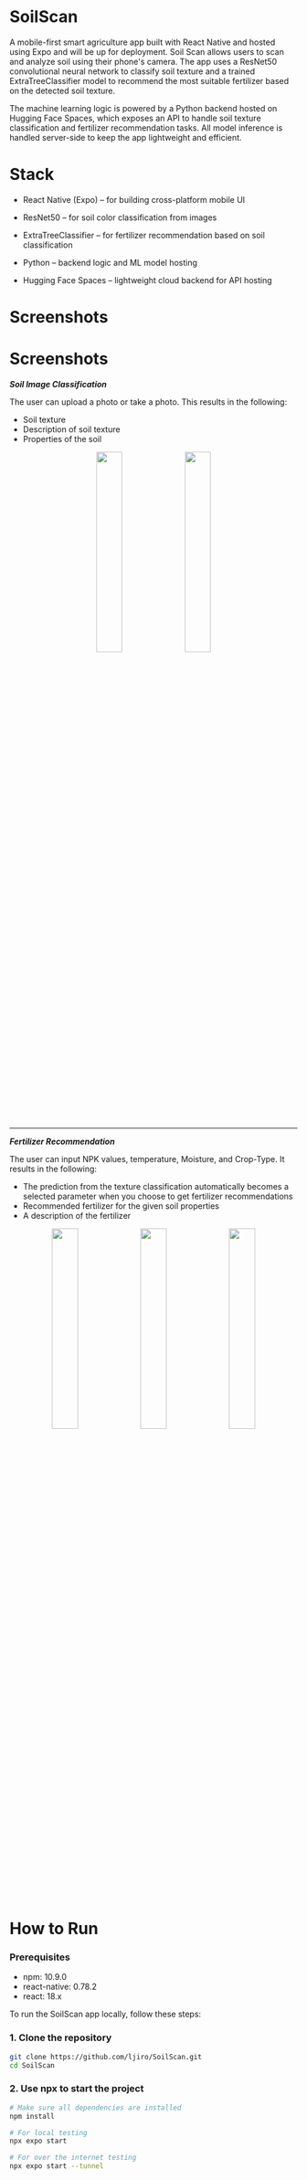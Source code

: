 
# SoilScan

A mobile-first smart agriculture app built with React Native and hosted using Expo and will be up for deployment. Soil Scan allows users to scan and analyze soil using their phone's camera. The app uses a ResNet50 convolutional neural network to classify soil texture and a trained ExtraTreeClassifier model to recommend the most suitable fertilizer based on the detected soil texture.

The machine learning logic is powered by a Python backend hosted on Hugging Face Spaces, which exposes an API to handle soil texture classification and fertilizer recommendation tasks. All model inference is handled server-side to keep the app lightweight and efficient.

# Stack


- React Native (Expo) – for building cross-platform mobile UI

- ResNet50 – for soil color classification from images

- ExtraTreeClassifier – for fertilizer recommendation based on soil classification

- Python – backend logic and ML model hosting

- Hugging Face Spaces – lightweight cloud backend for API hosting

# Screenshots


# Screenshots

**_Soil Image Classification_**

The user can upload a photo or take a photo. This results in the following:
- Soil texture
- Description of soil texture
- Properties of the soil
<p align="center">
  <img src="https://github.com/user-attachments/assets/157204d5-6463-4590-804a-7e5e185a38ba" width="30%"/>
  <img src="https://github.com/user-attachments/assets/61b70fa4-83d5-4f03-9629-7e928477dec7" width="30%"/>
</p>

---

**_Fertilizer Recommendation_**

The user can input NPK values, temperature, Moisture, and Crop-Type. It results in the following:
- The prediction from the texture classification automatically becomes a selected parameter when you choose to get fertilizer recommendations
- Recommended fertilizer for the given soil properties
- A description of the fertilizer

<p align="center">
  <img src="https://github.com/user-attachments/assets/3d1acd8f-0389-43b0-b60a-4ff661fae864" width="30%"/>
  <img src="https://github.com/user-attachments/assets/e9d2c5ff-e96d-4e9e-be27-0c9e3be80b05" width="30%"/>
  <img src="https://github.com/user-attachments/assets/198a2c5a-3f70-48ef-9999-02a9c3f775ff" width="30%"/>
</p>

# How to Run


### Prerequisites
- npm: 10.9.0
- react-native: 0.78.2
- react: 18.x
  
To run the SoilScan app locally, follow these steps:

### 1. Clone the repository

```bash
git clone https://github.com/ljiro/SoilScan.git
cd SoilScan
```
### 2. Use npx to start the project

```bash
# Make sure all dependencies are installed
npm install

# For local testing
npx expo start

# For over the internet testing
npx expo start --tunnel
```







